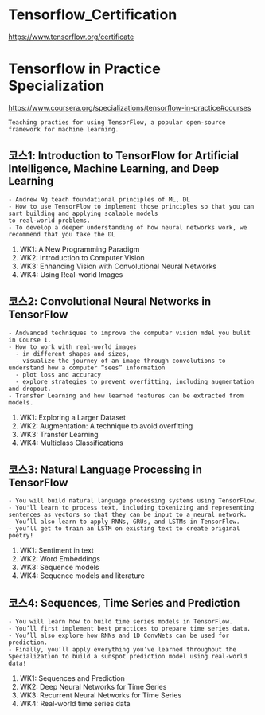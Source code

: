 # Tensorflow_Certification
https://www.tensorflow.org/certificate


# Tensorflow in Practice Specialization
https://www.coursera.org/specializations/tensorflow-in-practice#courses

```
Teaching practies for using TensorFlow, a popular open-source framework for machine learning.
```


## 코스1: Introduction to TensorFlow for Artificial Intelligence, Machine Learning, and Deep Learning

```
- Andrew Ng teach foundational principles of ML, DL
- How to use TensorFlow to implement those principles so that you can sart building and applying scalable models
to real-world problems.
- To develop a deeper understanding of how neural networks work, we recommend that you take the DL
```

1. WK1: A New Programming Paradigm
2. WK2: Introduction to Computer Vision
3. WK3: Enhancing Vision with Convolutional Neural Networks
4. WK4: Using Real-world Images


## 코스2: Convolutional Neural Networks in TensorFlow

```
- Andvanced techniques to improve the computer vision mdel you bulit in Course 1. 
- How to work with real-world images 
  - in different shapes and sizes, 
  - visualize the journey of an image through convolutions to understand how a computer “sees” information
  - plot loss and accuracy
  - explore strategies to prevent overfitting, including augmentation and dropout. 
- Transfer Learning and how learned features can be extracted from models.
```

1. WK1: Exploring a Larger Dataset
2. WK2: Augmentation: A technique to avoid overfitting
3. WK3: Transfer Learning
4. WK4: Multiclass Classifications


## 코스3: Natural Language Processing in TensorFlow
```
- You will build natural language processing systems using TensorFlow. 
- You'll learn to process text, including tokenizing and representing sentences as vectors so that they can be input to a neural network. 
- You’ll also learn to apply RNNs, GRUs, and LSTMs in TensorFlow. 
- you’ll get to train an LSTM on existing text to create original poetry! 
```

1. WK1: Sentiment in text
2. WK2: Word Embeddings
3. WK3: Sequence models
4. WK4: Sequence models and literature



## 코스4: Sequences, Time Series and Prediction
```
- You will learn how to build time series models in TensorFlow. 
- You’ll first implement best practices to prepare time series data. 
- You’ll also explore how RNNs and 1D ConvNets can be used for prediction. 
- Finally, you’ll apply everything you’ve learned throughout the Specialization to build a sunspot prediction model using real-world data! 
```

1. WK1: Sequences and Prediction
2. WK2: Deep Neural Networks for Time Series
3. WK3: Recurrent Neural Networks for Time Series
4. WK4: Real-world time series data















